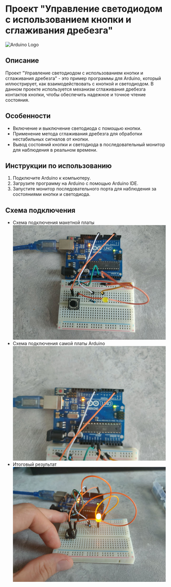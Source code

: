 # Проект "Управление светодиодом с использованием кнопки и сглаживания дребезга"

![Arduino Logo](https://upload.wikimedia.org/wikipedia/commons/thumb/8/87/Arduino_Logo.svg/250px-Arduino_Logo.svg.png)

## Описание

Проект "Управление светодиодом с использованием кнопки и сглаживания дребезга" - это пример программы для Arduino, который иллюстрирует, как взаимодействовать с кнопкой и светодиодом. В данном проекте используется механизм сглаживания дребезга контактов кнопки, чтобы обеспечить надежное и точное чтение состояния.

## Особенности

- Включение и выключение светодиода с помощью кнопки.
- Применение метода сглаживания дребезга для обработки нестабильных сигналов от кнопки.
- Вывод состояний кнопки и светодиода в последовательный монитор для наблюдения в реальном времени.

## Инструкции по использованию

1. Подключите Arduino к компьютеру.
2. Загрузите программу на Arduino с помощью Arduino IDE.
3. Запустите монитор последовательного порта для наблюдения за состояниями кнопки и светодиода.

## Схема подключения
  - Схема подключения макетной платы
![Схема подключения макетной платы](https://github.com/AsTR0I/arduino_ledOn-Off/blob/main/1.jpg)
  - Схема подключения самой платы Arduino
![Схема подключения самой платы Arduino](https://github.com/AsTR0I/arduino_ledOn-Off/blob/main/2.jpg)
- Итоговый результат
![Итоговый результат](https://github.com/AsTR0I/arduino_ledOn-Off/blob/main/3.jpg)
